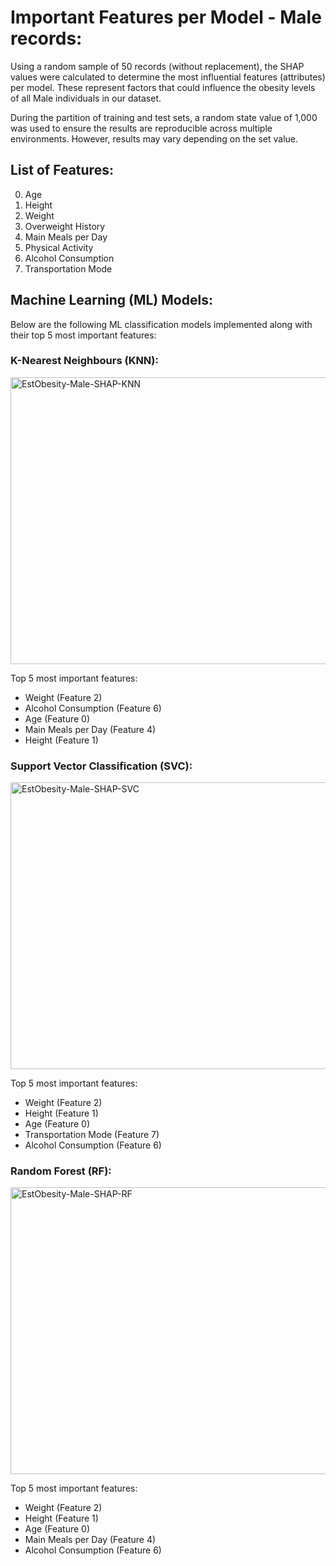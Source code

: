 # Important Features per Model - Male records:

Using a random sample of 50 records (without replacement), the SHAP values were calculated to determine the most influential features (attributes) per model. These represent factors that could influence the obesity levels of all Male individuals in our dataset.

During the partition of training and test sets, a random state value of 1,000 was used to ensure the results are reproducible across multiple environments. However, results may vary depending on the set value.

## List of Features:

0. Age
1. Height
2. Weight
3. Overweight History
4. Main Meals per Day
5. Physical Activity
6. Alcohol Consumption
7. Transportation Mode

## Machine Learning (ML) Models:

Below are the following ML classification models implemented along with their top 5 most important features:

### K-Nearest Neighbours (KNN):

<img width="755" height="459" alt="EstObesity-Male-SHAP-KNN" src="https://github.com/user-attachments/assets/10577777-11a0-4567-83d3-d6616735ad89" />

Top 5 most important features:
- Weight (Feature 2)
- Alcohol Consumption (Feature 6)
- Age (Feature 0)
- Main Meals per Day (Feature 4)
- Height (Feature 1)
  
### Support Vector Classification (SVC):

<img width="755" height="459" alt="EstObesity-Male-SHAP-SVC" src="https://github.com/user-attachments/assets/1b2e8fd9-45ec-4113-9c28-ec97a7d63d65" />

Top 5 most important features:  
- Weight (Feature 2)
- Height (Feature 1)
- Age (Feature 0)
- Transportation Mode (Feature 7)
- Alcohol Consumption (Feature 6)

### Random Forest (RF):

<img width="755" height="459" alt="EstObesity-Male-SHAP-RF" src="https://github.com/user-attachments/assets/7b6c91b3-579a-4636-b7c3-370fbaedb3d6" />

Top 5 most important features:
- Weight (Feature 2)
- Height (Feature 1)
- Age (Feature 0)
- Main Meals per Day (Feature 4)
- Alcohol Consumption (Feature 6)
